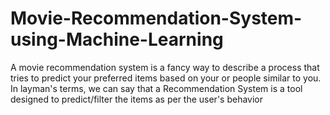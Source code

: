 # Movie-Recommendation-System-using-Machine-Learning
A movie recommendation system is a fancy way to describe a process that tries to predict your preferred items based on your or people similar to you. In layman's terms, we can say that a Recommendation System is a tool designed to predict/filter the items as per the user's behavior

